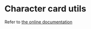 # Character card utils

Refer to [the online documentation](https://malfoyslastname.github.io/chara-card-utils-docs/modules.html)
